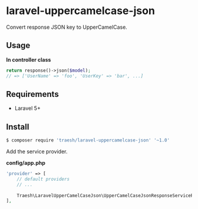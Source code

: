 # laravel-uppercamelcase-json

Convert response JSON key to UpperCamelCase.

## Usage

**In controller class**

```php
return response()->json($model);
// => ['UserName' => 'foo', 'UserKey' => 'bar', ...]
```

## Requirements

- Laravel 5+

## Install 

```bash
$ composer require 'traesh/laravel-uppercamelcase-json' '~1.0'
```

Add the service provider.

**config/app.php**

```php
'provider' => [
	// default providers
	// ...
	
	Traesh\LaravelUpperCamelCaseJson\UpperCamelCaseJsonResponseServiceProvider::class,
],
```
